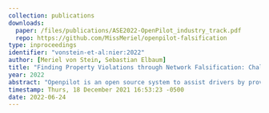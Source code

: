 ```yaml
---
collection: publications
downloads:
  paper: /files/publications/ASE2022-OpenPilot_industry_track.pdf
  repo: https://github.com/MissMeriel/openpilot-falsification
type: inproceedings
identifier: "vonstein-et-al:nier:2022"
author: [Meriel von Stein, Sebastian Elbaum]
title: "Finding Property Violations through Network Falsification: Challenges, Adaptations and Lessons Learned from OpenPilot"
year: 2022
abstract: "Openpilot is an open source system to assist drivers by providing features like automated lane centering and adaptive cruise control. Like most systems for autonomous vehicles, Openpilot relies on a sophisticated deep neural network (DNN) to provide its functionality, one that is susceptible to safety property violations that can lead to crashes. To uncover such potential violations before deployment, we investigate the use of falsification, a form of directed testing that analyzes a DNN to generate an input that will cause a safety property violation. Specifically, we explore the application of a state-of-the-art falsifier to the DNN used in OpenPilot, which reflects recent trends in network design. Our investigation reveals the challenges in applying such falsifiers to real-world DNNs, conveys our engineering efforts to overcome such challenges, and showcases the potential of falsifiers to detect property violations and provide meaningful counterexamples. Finally, we summarize the lessons learned as well as the pending challenges for falsifiers to realize their potential on systems like OpenPilot."
timestamp: Thurs, 18 December 2021 16:53:23 -0500
date: 2022-06-24
---
```

